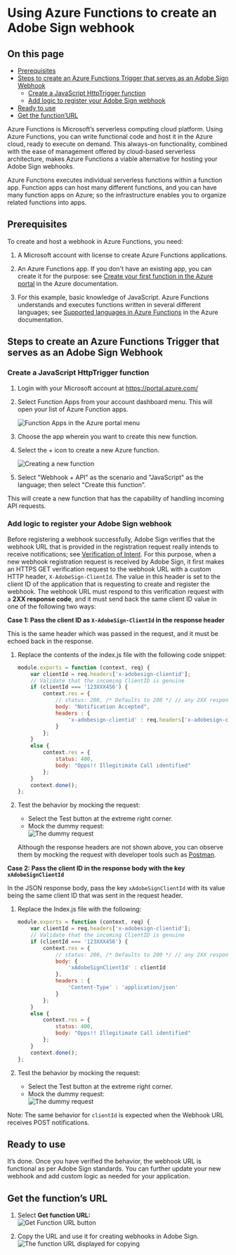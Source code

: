 # Using Azure Functions to create an Adobe Sign webhook

## On this page

- [Prerequisites](#prerequisites)
- [Steps to create an Azure Functions Trigger that serves as an Adobe Sign Webhook](#stepstocreateanazurefunctionstriggerthatservesasanadobesignwebhook)
  - [Create a JavaScript HttpTrigger function](#createajavascripthttptriggerfunction)
  - [Add logic to register your Adobe Sign webhook](#addlogictoregisteryouradobesignwebhook)
- [Ready to use](#Readytouse)
- [Get the function&rsquo;URL](#getthefunctionsurl)

Azure Functions is Microsoft’s serverless computing cloud platform. Using Azure Functions, you can write functional code and host it in the Azure cloud, ready to execute on demand. This always-on functionality, combined with the ease of management offered by cloud-based serverless architecture, makes Azure Functions a viable alternative for hosting your Adobe Sign webhooks.

Azure Functions executes individual serverless functions within a function app. Function apps can host many different functions, and you can have many function apps on Azure; so the infrastructure enables you to organize related functions into apps.

## Prerequisites

To create and host a webhook in Azure Functions, you need:

1.  A Microsoft account with license to create Azure Functions applications.

2.  An Azure Functions app. If you don't have an existing app, you can create it for the purpose: see [Create your first function in the Azure portal](https://docs.microsoft.com/en-us/azure/azure-functions/functions-create-first-azure-function) in the Azure documentation.

3.  For this example, basic knowledge of JavaScript. Azure Functions understands and executes functions written in several different languages; see [Supported languages in Azure Functions](https://docs.microsoft.com/en-us/azure/azure-functions/supported-languages) in the Azure documentation.

## Steps to create an Azure Functions Trigger that serves as an Adobe Sign Webhook

### Create a JavaScript HttpTrigger function

1.  Login with your Microsoft account at <https://portal.azure.com/>

2.  Select Function Apps from your account dashboard menu. This will open your list of Azure Function apps.  
    
    ![Function Apps in the Azure portal menu](../img/sign_webhooks_azure_1.png)

3.  Choose the app wherein you want to create this new function.

4.  Select the + icon to create a new Azure function.  
    
    ![Creating a new function](../img/sign_webhooks_azure_2.png)

5.  Select "Webhook + API" as the scenario and "JavaScript" as the language;     then select "Create this function".

This will create a new function that has the capability of handling incoming API
requests.

### Add logic to register your Adobe Sign webhook

Before registering a webhook successfully, Adobe Sign verifies that the webhook URL that is provided in the registration request really intends to receive notifications; see [Verification of Intent](../webhooks.md#verificationofintentofthewebhookurl). For this purpose, when a new webhook registration request is received by Adobe Sign, it first makes an HTTPS GET verification request to the webhook URL with a custom HTTP header, `X-AdobeSign-ClientId`. The value in this header is set to the client ID of the application that is requesting to create and register the webhook. The webhook URL must respond to this verification request with a **2XX response code**, and it must send back the same client ID value in one of the following two ways:

**Case 1: Pass the client ID as `X-AdobeSign-ClientId` in the response header**

This is the same header which was passed in the request, and it must be echoed
back in the response.

1.  Replace the contents of the index.js file with the following code snippet:

    ``` javascript  
    module.exports = function (context, req) {
        var clientId = req.headers['x-adobesign-clientid'];
        // Validate that the incoming ClientID is genuine
        if (clientId === '123XXX456') {
            context.res = {
                // status: 200, /* Defaults to 200 */ // any 2XX response is acceptable
                body: "Notification Accepted",
                headers : {
                    'x-adobesign-clientid' : req.headers['x-adobesign-clientid']
                }
            };
        }
        else {
            context.res = {
                status: 400,
                body: "Opps!! Illegitimate Call identified"
            };
        }
        context.done();
    };
    ```
2.  Test the behavior by mocking the request:
    - Select the Test button at the extreme right corner.
    - Mock the dummy request:  
      ![The dummy request](../img/sign_webhooks_azure_3.png)
        
    Although the response headers are not shown above, you can observe them by mocking the request with developer tools such as
[Postman](https://www.getpostman.com/).

**Case 2: Pass the client ID in the response body with the key `xAdobeSignClientId`**

In the JSON response body, pass the key `xAdobeSignClientId` with its value being the same client ID that was sent in the request header.

1.  Replace the Index.js file with the following:  
    ``` javascript
    module.exports = function (context, req) {
        var clientId = req.headers['x-adobesign-clientid'];
        // Validate that the incoming ClientID is genuine
        if (clientId === '123XXX456') {
            context.res = {
                // status: 200, /* Defaults to 200 */ // any 2XX response is acceptable
                body: {
                    'xAdobeSignClientId' : clientId
                },
                headers : {
                    'Content-Type' : 'application/json'
                }
            };
        }
        else {
            context.res = {
                status: 400,
                body: "Opps!! Illegitimate Call identified"
            };
        }
        context.done();
    };
    ```

2.  Test the behavior by mocking the request:
    - Select the Test button at the extreme right corner.
    - Mock the dummy request:  
      ![The dummy request](../img/sign_webhooks_azure_4.png)

Note: The same behavior for `clientId` is expected when the Webhook URL receives POST notifications.

## Ready to use

It’s done. Once you have verified the behavior, the webhook URL is functional as per Adobe Sign standards. You can further update your new webhook and add custom logic as needed for your application.

## Get the function’s URL

1.  Select **Get function URL:**  
    ![Get Function URL button](../img/sign_webhooks_azure_5.png)

2.  Copy the URL and use it for creating webhooks in Adobe Sign.  
    ![The function URL displayed for copying](../img/sign_webhooks_azure_6.png)
